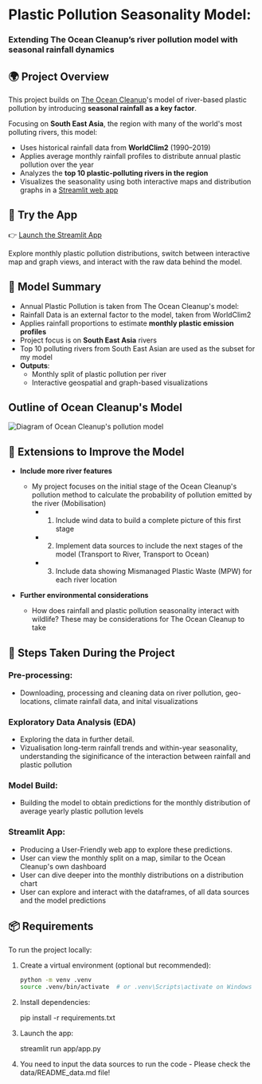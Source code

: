 # Plastic Pollution Seasonality Model: 
### Extending The Ocean Cleanup’s river pollution model with seasonal rainfall dynamics


## 🌍 Project Overview

This project builds on [The Ocean Cleanup](https://theoceancleanup.com/)'s model of river-based plastic pollution by introducing **seasonal rainfall as a key factor**. 

Focusing on **South East Asia**, the region with many of the world's most polluting rivers, this model:

- Uses historical rainfall data from **WorldClim2** (1990–2019)
- Applies average monthly rainfall profiles to distribute annual plastic pollution over the year
- Analyzes the **top 10 plastic-polluting rivers in the region**
- Visualizes the seasonality using both interactive maps and distribution graphs in a [Streamlit web app](#streamlit-app)


## 🚀 Try the App

👉 [Launch the Streamlit App](https://your-streamlit-link.streamlit.app)

Explore monthly plastic pollution distributions, switch between interactive map and graph views, and interact with the raw data behind the model.



## 🔬 Model Summary
- Annual Plastic Pollution is taken from The Ocean Cleanup's model:
- Rainfall Data is an external factor to the model, taken from WorldClim2
- Applies rainfall proportions to estimate **monthly plastic emission profiles**
- Project focus is on **South East Asia** rivers
- Top 10 polluting rivers from South East Asian are used as the subset for my model
- **Outputs**:
  - Monthly split of plastic pollution per river
  - Interactive geospatial and graph-based visualizations


## Outline of Ocean Cleanup's Model
<!-- ![Image](https://github.com/user-attachments/assets/d565eeac-a7cb-4b72-b9ba-0b3630aa5ea8) -->
![Diagram of Ocean Cleanup's pollution model](images/ocean_cleanup_model.png)


## 📝 Extensions to Improve the Model

- **Include more river features** 
    - My project focuses on the initial stage of the Ocean Cleanup's pollution method to calculate the probability of pollution emitted by the river (Mobilisation)
        - 1) Include wind data to build a complete picture of this first stage
        - 2) Implement data sources to include the next stages of the model (Transport to River, Transport to Ocean)
        - 3) Include data showing Mismanaged Plastic Waste (MPW) for each river location

- **Further environmental considerations**
    - How does rainfall and plastic pollution seasonality interact with wildlife? These may be considerations for The Ocean Cleanup to take


## 🧪 Steps Taken During the Project

### Pre-processing:

- Downloading, processing and cleaning data on river pollution, geo-locations, climate rainfall data, and inital visualizations

### Exploratory Data Analysis (EDA)

- Exploring the data in further detail.
- Vizualisation long-term rainfall trends and within-year seasonality, understanding the siginificance of the interaction between rainfall and plastic pollution

### Model Build:

- Building the model to obtain predictions for the monthly distribution of average yearly plastic pollution levels


### Streamlit App:

- Producing a User-Friendly web app to explore these predictions.
- User can view the monthly split on a map, similar to the Ocean Cleanup's own dashboard
- User can dive deeper into the monthly distributions on a distribution chart
- User can explore and interact with the dataframes, of all data sources and the model predictions


## 📦 Requirements

To run the project locally:

1. Create a virtual environment (optional but recommended):

   ```bash
   python -m venv .venv
   source .venv/bin/activate  # or .venv\Scripts\activate on Windows

2. Install dependencies:

    pip install -r requirements.txt

3. Launch the app:

    streamlit run app/app.py

4. You need to input the data sources to run the code - Please check the data/README_data.md file!



